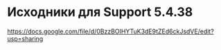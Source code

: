 # Исходники для Support 5.4.38 #

https://docs.google.com/file/d/0BzzBOIHYTuK3dE9tZEd6ckJsdVE/edit?usp=sharing